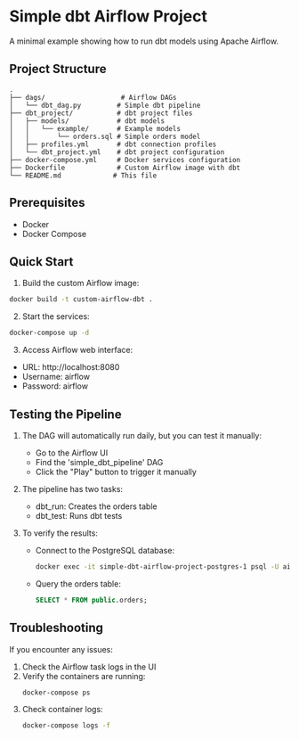 # Simple dbt Airflow Project

A minimal example showing how to run dbt models using Apache Airflow.

## Project Structure

```
.
├── dags/                   # Airflow DAGs
│   └── dbt_dag.py         # Simple dbt pipeline
├── dbt_project/           # dbt project files
│   ├── models/            # dbt models
│   │   └── example/       # Example models
│   │       └── orders.sql # Simple orders model
│   ├── profiles.yml       # dbt connection profiles
│   └── dbt_project.yml    # dbt project configuration
├── docker-compose.yml     # Docker services configuration
├── Dockerfile             # Custom Airflow image with dbt
└── README.md             # This file
```

## Prerequisites

- Docker
- Docker Compose

## Quick Start

1. Build the custom Airflow image:
```bash
docker build -t custom-airflow-dbt .
```

2. Start the services:
```bash
docker-compose up -d
```

3. Access Airflow web interface:
- URL: http://localhost:8080
- Username: airflow
- Password: airflow

## Testing the Pipeline

1. The DAG will automatically run daily, but you can test it manually:
   - Go to the Airflow UI
   - Find the 'simple_dbt_pipeline' DAG
   - Click the "Play" button to trigger it manually

2. The pipeline has two tasks:
   - dbt_run: Creates the orders table
   - dbt_test: Runs dbt tests

3. To verify the results:
   - Connect to the PostgreSQL database:
     ```bash
     docker exec -it simple-dbt-airflow-project-postgres-1 psql -U airflow -d airflow
     ```
   - Query the orders table:
     ```sql
     SELECT * FROM public.orders;
     ```

## Troubleshooting

If you encounter any issues:

1. Check the Airflow task logs in the UI
2. Verify the containers are running:
   ```bash
   docker-compose ps
   ```
3. Check container logs:
   ```bash
   docker-compose logs -f
   ``` 